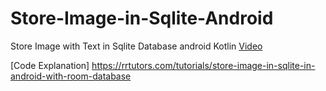 # Store-Image-in-Sqlite-Android
Store Image with Text in Sqlite Database android Kotlin
[Video](https://youtu.be/oXeePvb6Uyk)

[Code Explanation] https://rrtutors.com/tutorials/store-image-in-sqlite-in-android-with-room-database
